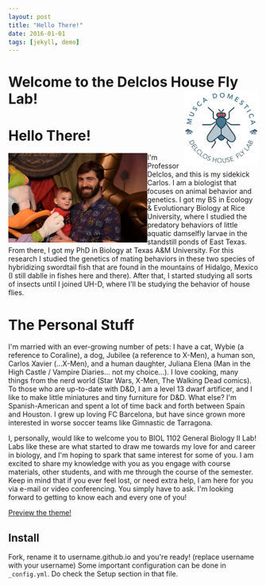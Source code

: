 ```yaml
---
layout: post
title: "Hello There!"
date: 2016-01-01
tags: [jekyll, demo]
---
```


 Welcome to the Delclos House Fly Lab! <img align="right" src=../images/mosca_logo.png height="150" width="150">
=====================

# Hello There!
<img align="left" src=../images/Delclos_perfil.JPG height="180" width="280">

I'm Professor Delclos, and this is my sidekick Carlos. I am a biologist that focuses on animal behavior and genetics. I got my BS in Ecology & Evolutionary Biology at Rice University, where I studied the predatory behaviors of little aquatic damselfly larvae in the standstill ponds of East Texas. From there, I got my PhD in Biology at Texas A&M University. For this research I studied the genetics of mating behaviors in these two species of hybridizing swordtail fish that are found in the mountains of Hidalgo, Mexico (I still dablle in fishes here and there). After that, I started studying all sorts of insects until I joined UH-D, where I'll be studying the behavior of house flies.

# The Personal Stuff
I'm married with an ever-growing number of pets: I have a cat, Wybie (a reference to Coraline), a dog, Jubilee (a reference to X-Men), a human son, Carlos Xavier (...X-Men), and a human daughter, Juliana Elena (Man in the High Castle / Vampire Diaries... not my choice...). I love cooking, many things from the nerd world (Star Wars, X-Men, The Walking Dead comics). To those who are up-to-date with D&D, I am a level 13 dwarf artificer, and I like to make little miniatures and tiny furniture for D&D. What else? I'm Spanish-American and spent a lot of time back and forth between Spain and Houston. I grew up loving FC Barcelona, but have since grown more interested in worse soccer teams like Gimnastic de Tarragona.

I, personally, would like to welcome you to BIOL 1102 General Biology II Lab! Labs like these are what started to draw me towards my love for and career in biology, and I'm hoping to spark that same interest for some of you. I am excited to share my knowledge with you as you engage with course materials, other students, and with me through the course of the semester. Keep in mind that if you ever feel lost, or need extra help, I am here for you via e-mail or video conferencing. You simply have to ask. I'm looking forward to getting to know each and every one of you!

[Preview the theme!](https://thien.github.io/blueface/)

## Install

Fork, rename it to username.github.io and you're ready! (replace username with your username) Some important configuration can be done in ``_config.yml``. Do check the Setup section in that file.
